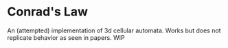 Conrad's Law
============

An (attempted) implementation of 3d cellular automata. Works but does not replicate behavior as seen in papers. WIP
